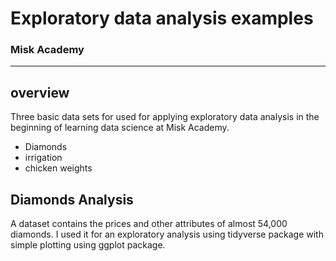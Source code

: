 Exploratory data analysis examples
================

### Misk Academy

-----

## overview 

Three basic data sets for used for applying exploratory data analysis in the beginning of learning data science at Misk Academy.

- Diamonds 
- irrigation 
- chicken weights


## Diamonds Analysis 

A dataset contains the prices and other attributes of almost 54,000 diamonds. 
I used it for an exploratory analysis using tidyverse package with simple plotting using ggplot package. 